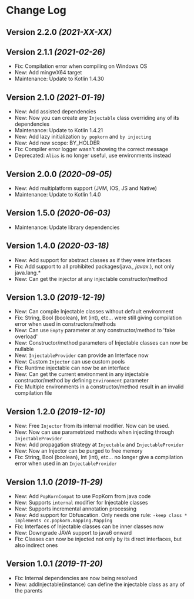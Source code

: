 Change Log
==========

Version 2.2.0 *(2021-XX-XX)*
-----------------------------


Version 2.1.1 *(2021-02-26)*
-----------------------------

* Fix: Compilation error when compiling on Windows OS
* New: Add mingwX64 target
* Maintenance: Update to Kotlin 1.4.30

Version 2.1.0 *(2021-01-19)*
-----------------------------

* New: Add assisted dependencies
* New: Now you can create any `Injectable` class overriding any of its dependencies
* Maintenance: Update to Kotlin 1.4.21
* New: Add lazy initialization `by popkorn` and `by injecting`
* New: Add new scope: BY_HOLDER
* Fix: Compiler error logger wasn't showing the correct message
* Deprecated: `Alias` is no longer useful, use environments instead

Version 2.0.0 *(2020-09-05)*
-----------------------------

* New: Add multiplatform support (JVM, IOS, JS and Native)
* Maintenance: Update to Kotlin 1.4.0

Version 1.5.0 *(2020-06-03)*
-----------------------------

* Maintenance: Update library dependencies

Version 1.4.0 *(2020-03-18)*
-----------------------------

* New: Add support for abstract classes as if they were interfaces
* Fix: Add support to all prohibited packages(java.*, javax.*), not only java.lang.*
* New: Can get the injector at any injectable constructor/method

Version 1.3.0 *(2019-12-19)*
-----------------------------

* New: Can compile Injectable classes without default environment
* Fix: String, Bool (boolean), Int (int), etc... were still giving compilation error when used in constructors/methods
* New: Can use `Empty` parameter at any constructor/method to 'fake overload'
* New: Constructor/method parameters of Injectable classes can now be nullable
* New: `InjectableProvider` can provide an Interface now
* New: Custom `Injector` can use custom pools
* Fix: Runtime injectable can now be an interface
* New: Can get the current environment in any injectable constructor/method by defining `Environment` parameter
* Fix: Multiple environments in a constructor/method result in an invalid compilation file

Version 1.2.0 *(2019-12-10)*
-----------------------------

* New: Free `Injector` from its internal modifier. Now can be used.
* New: Now can use parametrized methods when injecting through `InjectableProvider`
* New: Add propagation strategy at `Injectable` and `InjectableProvider`
* New: Now an Injector can be purged to free memory
* Fix: String, Bool (boolean), Int (int), etc... no longer give a compilation error when used in an `InjectableProvider`

Version 1.1.0 *(2019-11-29)*
-----------------------------

* New: Add `PopKornCompat` to use PopKorn from java code
* New: Supports `internal` modifier for Injectable classes
* New: Supports incremental annotation processing
* New: Add support for Obfuscation. Only needs one rule: `-keep class * implements cc.popkorn.mapping.Mapping`
* Fix: Interfaces of Injectable classes can be inner classes now
* New: Downgrade JAVA support to java6 onward
* Fix: Classes can now be injected not only by its direct interfaces, but also indirect ones

Version 1.0.1 *(2019-11-20)*
-----------------------------

* Fix: Internal dependencies are now being resolved
* New: addInjectable(instance) can define the injectable class as any of the parents
